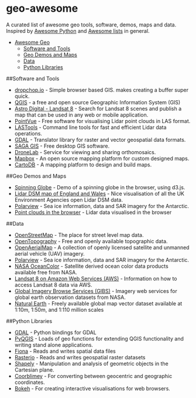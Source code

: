 # geo-awesome
A curated list of awesome geo tools, software, demos, maps and data. Inspired by [Awesome Python](http://awesome-python.com/) and [Awesome lists](https://github.com/sindresorhus/awesome) in general.


- [Awesome Geo](#awesome-geo)
    - [Software and Tools](#software-and-tools)
    - [Geo Demos and Maps](#geo-demos-and-maps)
    - [Data](#data)
    - [Python Libraries](#python-libraries)

##Software and Tools

* [dropchop.io](http://dropchop.io) - Simple browser based GIS. makes creating a buffer super quick.
* [QGIS](http://qgis.org) - a free and open source Geographic Information System (GIS)
* [Astro Digital - Landsat 8](https://fetch.astrodigital.com) - Search for Landsat 8 scenes and publish a map that can be used in any web or mobile application.
* [PointVue](http://pointvue-le.software.informer.com/7.0/) - Free software for visualising Lidar point clouds in LAS format.
* [LASTools](http://rapidlasso.com/lastools/) - Command line tools for fast and efficient Lidar data operations.
* [GDAL](http://www.gdal.org/) - Translator library for raster and vector geospatial data formats. 
* [SAGA GIS](http://saga-gis.sourceforge.net/en/) - Free desktop GIS software.
* [DroneLab](https://www.dronelab.io/) - Service for viewing and sharing orthomosaics.
* [Mapbox](https://www.mapbox.com/) - An open source mapping platform for custom designed maps.
* [CartoDB](https://cartodb.com/) - A mapping platform to design and build maps. 


##Geo Demos and Maps 

* [Spinning Globe](https://www.jasondavies.com/maps/rotate/) - Demo of a spinning globe in the browser, using d3.js.
* [Lidar DSM map of England and Wales](https://houseprices.io/lab/lidar/map) - Nice visualisation of all the UK Environment Agencies open Lidar DSM data. 
* [Polarview](http://www.polarview.aq/antarctic) - Sea ice information, data and SAR imagery for the Antarctic. 
* [Point clouds in the browser](http://ahn2.pointclouds.nl/) - Lidar data visualised in the browser

##Data

* [OpenStreetMap](https://www.openstreetmap.org) - The place for street level map data.
* [OpenTopography](http://www.opentopography.org/) - Free and openly available topographic data.
* [OpenAerialMap](http://openaerialmap.org/) - A collection of openly licensed satellite and unmanned aerial vehicle (UAV) imagery.
* [Polarview](http://www.polarview.aq/antarctic) - Sea ice information, data and SAR imagery for the Antarctic. 
* [NASA OceanColor](http://oceancolor.gsfc.nasa.gov/cms/) - Satellite derived ocean color data products available free from NASA.
* [Landsat 8 on Amazon Web Services (AWS)](https://aws.amazon.com/public-data-sets/landsat/) - Information on how to access Landsat 8 data via AWS. 
* [Global Imagery Browse Services (GIBS)](https://earthdata.nasa.gov/about/science-system-description/eosdis-components/global-imagery-browse-services-gibs) - Imagery web services for global earth observation datasets from NASA.
* [Natural Earth](http://www.naturalearthdata.com/) - Freely available global map vector dataset available at 1:10m, 1:50m, and 1:110 million scales 

##Python Libraries

* [GDAL](https://pypi.python.org/pypi/GDAL/) - Python bindings for GDAL
* [PyQGIS](http://docs.qgis.org/testing/en/docs/pyqgis_developer_cookbook/) - Loads of geo functions for extending QGIS functionality and writing stand alone applications.
* [Fiona](https://pypi.python.org/pypi/Fiona) - Reads and writes spatial data files
* [Rasterio](https://pypi.python.org/pypi/rasterio) - Reads and writes geospatial raster datasets 
* [Shapely](https://pypi.python.org/pypi/Shapely) - Manipulation and analysis of geometric objects in the Cartesian plane.
* [Coorblimey](https://pypi.python.org/pypi/coorblimey/0.1) - For converting between geocentric and geographic coordinates. 
* [Bokeh](http://bokeh.pydata.org/en/latest/) - For creating interactive visualisations for web browsers.
